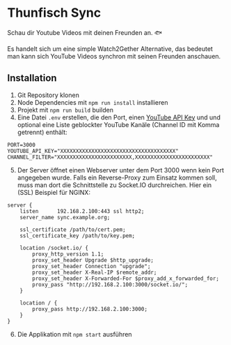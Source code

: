 # Thunfisch Sync

Schau dir Youtube Videos mit deinen Freunden an. 🐟  
  
Es handelt sich um eine simple Watch2Gether Alternative, das bedeutet man kann sich YouTube Videos synchron mit seinen Freunden anschauen.

## Installation

1. Git Repository klonen
2. Node Dependencies mit `npm run install` installieren
3. Projekt mit `npm run build` builden
4. Eine Datei `.env` erstellen, die den Port, einen [YouTube API Key](https://console.developers.google.com/projectcreate) und und optional eine Liste geblockter YouTube Kanäle (Channel ID mit Komma getrennt) enthält:

```
PORT=3000
YOUTUBE_API_KEY="XXXXXXXXXXXXXXXXXXXXXXXXXXXXXXXXXXXXX"
CHANNEL_FILTER="XXXXXXXXXXXXXXXXXXXXXXXX,XXXXXXXXXXXXXXXXXXXXXXXX"
```

5. Der Server öffnet einen Webserver unter dem Port 3000 wenn kein Port angegeben wurde. Falls ein Reverse-Proxy zum Einsatz kommen soll, muss man dort die Schnittstelle zu Socket.IO durchreichen. Hier ein (SSL) Beispiel für NGINX:

```
server {
    listen      192.168.2.100:443 ssl http2;
    server_name sync.example.org;

    ssl_certificate /path/to/cert.pem;
    ssl_certificate_key /path/to/key.pem;

    location /socket.io/ {
        proxy_http_version 1.1;
        proxy_set_header Upgrade $http_upgrade;
        proxy_set_header Connection "upgrade";
        proxy_set_header X-Real-IP $remote_addr;
        proxy_set_header X-Forwarded-For $proxy_add_x_forwarded_for;
        proxy_pass "http://192.168.2.100:3000/socket.io/";
    }

    location / {
        proxy_pass http://192.168.2.100:3000;
    }
}
```

6. Die Applikation mit `npm start` ausführen